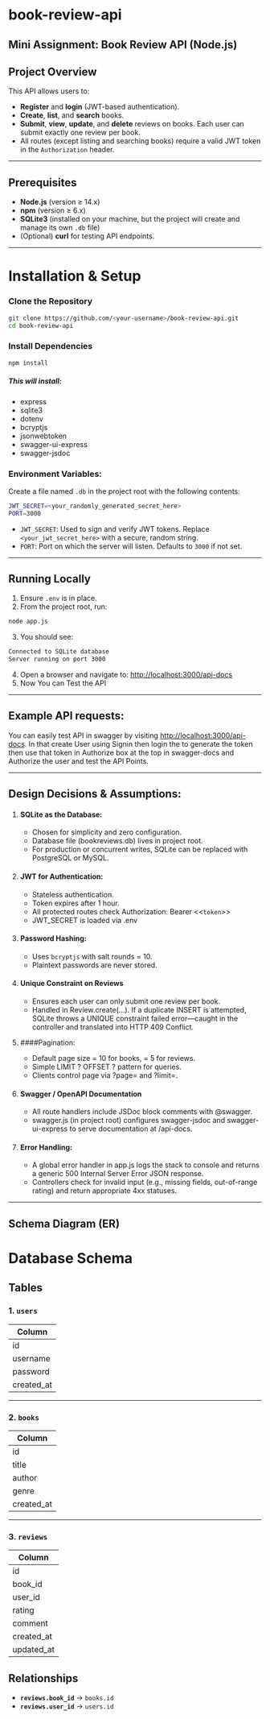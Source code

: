 # book-review-api
Mini Assignment: Book Review API (Node.js) 
---

## Project Overview
This API allows users to:

- **Register** and **login** (JWT-based authentication).
- **Create**, **list**, and **search** books.
- **Submit**, **view**, **update**, and **delete** reviews on books. Each user can submit exactly one review per book.
- All routes (except listing and searching books) require a valid JWT token in the `Authorization` header.
---

## Prerequisites

- **Node.js** (version ≥ 14.x)
- **npm** (version ≥ 6.x)
- **SQLite3** (installed on your machine, but the project will create and manage its own `.db` file)
- (Optional) **curl** for testing API endpoints.

---
# Installation & Setup
### Clone the Repository
```bash
git clone https://github.com/<your-username>/book-review-api.git
cd book-review-api
```
### Install Dependencies
```bash
npm install
```
##### This will install:
- express 
- sqlite3
- dotenv
- bcryptjs
- jsonwebtoken
- swagger-ui-express
- swagger-jsdoc

### Environment Variables:
Create a file named `.db` in the project root with the following contents:
```bash
JWT_SECRET=<your_randomly_generated_secret_here>
PORT=3000
```
- `JWT_SECRET`: Used to sign and verify JWT tokens. Replace `<your_jwt_secret_here>` with a secure, random string.
- `PORT`: Port on which the server will listen. Defaults to `3000` if not set.
---

## Running Locally
1. Ensure `.env` is in place.
2. From the project root, run:
```bash
node app.js
```
3. You should see:
```bash
Connected to SQLite database
Server running on port 3000
```
4. Open a browser and navigate to:
[http://localhost:3000/api-docs](URL)
5. Now You can Test the API
---

## Example API requests:
 You can easily test API in swagger by visiting [http://localhost:3000/api-docs](URL). In that create User using Signin then login the to generate the token then use that token in Authorize box at the top in swagger-docs and Authorize the user and test the API Points.
 
 ---
 ## Design Decisions & Assumptions:
 1. #### SQLite as the Database:
    - Chosen for simplicity and zero configuration.
    - Database file (bookreviews.db) lives in project root.
    - For production or concurrent writes, SQLite can be replaced with PostgreSQL or MySQL.
2. #### JWT for Authentication:
    - Stateless authentication.
    - Token expires after 1 hour.
    - All protected routes check Authorization: Bearer <<`token`>>
    - JWT_SECRET is loaded via .env
3. #### Password Hashing:
    - Uses `bcryptjs` with salt rounds = 10.
    - Plaintext passwords are never stored.

4. #### Unique Constraint on Reviews
    - Ensures each user can only submit one review per book.
    - Handled in Review.create(...). If a duplicate INSERT is attempted, SQLite throws a UNIQUE constraint failed error—caught in the controller and translated into HTTP 409 Conflict.

5. ####Pagination:
    - Default page size = 10 for books, = 5 for reviews.
    - Simple LIMIT ? OFFSET ? pattern for queries.
    - Clients control page via ?page= and ?limit=.
6. #### Swagger / OpenAPI Documentation
    - All route handlers include JSDoc block comments with @swagger.
    - swagger.js (in project root) configures swagger-jsdoc and swagger-ui-express to serve documentation at /api-docs.

7. #### Error Handling:
    - A global error handler in app.js logs the stack to console and returns a generic 500 Internal Server Error JSON response.
    - Controllers check for invalid input (e.g., missing fields, out-of-range rating) and return appropriate 4xx statuses.

---
## Schema Diagram (ER)

# Database Schema

## Tables

### 1. `users`

| Column     |
|------------|
| id         |
| username   |
| password   |
| created_at |

---

### 2. `books`

| Column     |
|------------|
| id         |
| title      |
| author     |
| genre      |
| created_at |

---

### 3. `reviews`

| Column      |
|-------------|
| id          |
| book_id     |
| user_id     |
| rating      |
| comment     |
| created_at  |
| updated_at  |


## Relationships

- **`reviews.book_id`** → `books.id`
- **`reviews.user_id`** → `users.id`
